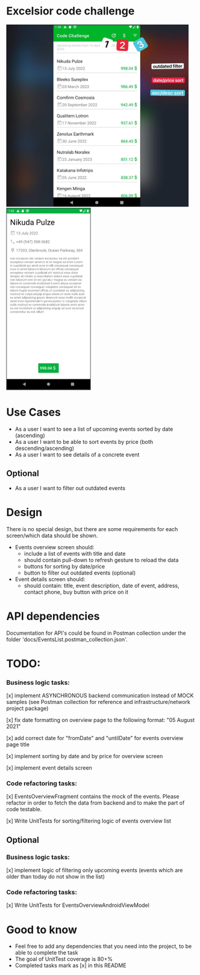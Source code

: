 # Excelsior code challenge
<p float="left">
  <img src="screenshot.png" width="484" height="484" />
  <img src="screenshot_2.png" width="224" height="484" />
</p>

# Use Cases
- As a user I want to see a list of upcoming events sorted by date (ascending)
- As a user I want to be able to sort events by price (both descending/ascending)
- As a user I want to see details of a concrete event
## Optional
- As a user I want to filter out outdated events

# Design
There is no special design, but there are some requirements for each screen/which data should be shown.
- Events overview screen should:
    - include a list of events with title and date
    - should contain pull-down to refresh gesture to reload the data
    - buttons for sorting by date/price
    - button to filter out outdated events (optional)
- Event details screen should:
    - should contain: title, event description, date of event, address, contact phone, buy button with price on it

# API dependencies
Documentation for API's could be found in Postman collection under the folder 'docs/EventsList.postman_collection.json'.

# TODO:
### Business logic tasks:
[x] implement ASYNCHRONOUS backend communication instead of MOCK samples (see Postman collection for reference and infrastructure/network project package)

[x] fix date formatting on overview page to the following format: "05 August 2021"

[x] add correct date for "fromDate" and "untilDate" for events overview page title

[x] implement sorting by date and by price for overview screen

[x] implement event details screen

### Code refactoring tasks:
[x] EventsOverviewFragment contains the mock of the events. Please refactor in order to fetch the data from backend and to make the part of code testable.

[x] Write UnitTests for sorting/filtering logic of events overview list

## Optional
### Business logic tasks:
[x] implement logic of filtering only upcoming events (events which are older than today do not show in the list)

### Code refactoring tasks:
[x] Write UnitTests for EventsOverviewAndroidViewModel

# Good to know
- Feel free to add any dependencies that you need into the project, to be able to complete the task
- The goal of UnitTest coverage is 80+%
- Completed tasks mark as [x] in this README
